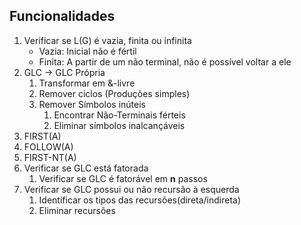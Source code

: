 

## Funcionalidades
1. Verificar se L(G) é vazia, finita ou infinita
    - Vazia: Inicial não é fértil
    - Finita: A partir de um não terminal, não é possível voltar a ele
2. GLC -> GLC Própria
    1. Transformar em &-livre
    2. Remover ciclos (Produções simples)
    3. Remover Símbolos inúteis
        1. Encontrar Não-Terminais férteis
        2. Eliminar símbolos inalcançáveis
2. FIRST(A)
3. FOLLOW(A)
4. FIRST-NT(A)
5. Verificar se GLC está fatorada
    1. Verificar se GLC é fatorável em **n** passos
6. Verificar se GLC possui ou não recursão à esquerda
    1. Identificar os tipos das recursões(direta/indireta)
    2. Eliminar recursões